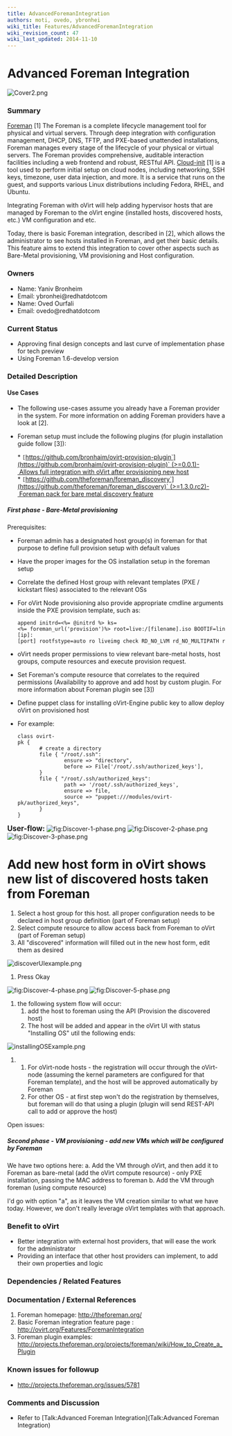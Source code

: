 ```yaml
---
title: AdvancedForemanIntegration
authors: moti, ovedo, ybronhei
wiki_title: Features/AdvancedForemanIntegration
wiki_revision_count: 47
wiki_last_updated: 2014-11-10
---
```


# Advanced Foreman Integration

![](Cover2.png "Cover2.png")

### Summary

[Foreman](http://theforeman.org/) [1] The Foreman is a complete lifecycle management tool for physical and virtual servers. Through deep integration with configuration management, DHCP, DNS, TFTP, and PXE-based unattended installations, Foreman manages every stage of the lifecycle of your physical or virtual servers. The Foreman provides comprehensive, auditable interaction facilities including a web frontend and robust, RESTful API. [Cloud-init](https://launchpad.net/cloud-init/) [1] is a tool used to perform initial setup on cloud nodes, including networking, SSH keys, timezone, user data injection, and more. It is a service that runs on the guest, and supports various Linux distributions including Fedora, RHEL, and Ubuntu.

Integrating Foreman with oVirt will help adding hypervisor hosts that are managed by Foreman to the oVirt engine (installed hosts, discovered hosts, etc.) VM configuration and etc.

Today, there is basic Foreman integration, described in [2], which allows the administrator to see hosts installed in Foreman, and get their basic details. This feature aims to extend this integration to cover other aspects such as Bare-Metal provisioning, VM provisioning and Host configuration.

### Owners

*   Name: Yaniv Bronheim
*   Email: ybronhei@redhatdotcom
*   Name: Oved Ourfali
*   Email: ovedo@redhatdotcom

### Current Status

*   Approving final design concepts and last curve of implementation phase for tech preview
*   Using Foreman 1.6-develop version

### Detailed Description

#### Use Cases

*   The following use-cases assume you already have a Foreman provider in the system. For more information on adding Foreman providers have a look at [2].
*   Foreman setup must include the following plugins (for plugin installation guide follow [3]):

      * `[`https://github.com/bronhaim/ovirt-provision-plugin`](https://github.com/bronhaim/ovirt-provision-plugin)` (>=0.0.1)- Allows full integration with oVirt after provisioning new host
      * `[`https://github.com/theforeman/foreman_discovery`](https://github.com/theforeman/foreman_discovery)` (>=1.3.0.rc2)- Foreman pack for bare metal discovery feature

##### First phase - Bare-Metal provisioning

Prerequisites:

*   Foreman admin has a designated host group(s) in foreman for that purpose to define full provision setup with default values
*   Have the proper images for the OS installation setup in the foreman setup
*   Correlate the defined Host group with relevant templates (PXE / kickstart files) associated to the relevant OSs

* For oVirt Node provisioning also provide appropriate cmdline arguments inside the PXE provision template, such as:

      append initrd=<%= @initrd %> ks=<%= foreman_url('provision')%> root=live:/[filename].iso BOOTIF=link storage_init rhevm_admin_password=123 adminpw=123 management_server=[ip]:[port] rootfstype=auto ro liveimg check RD_NO_LVM rd_NO_MULTIPATH rootflags=ro crashkernel=128M elevator=deadline quiet max_loop=256 rhgb rd_NO_LUKS rd_NO_MD rd_NO_DM ONERROR LOCALBOOT 0 

*   oVirt needs proper permissions to view relevant bare-metal hosts, host groups, compute resources and execute provision request.
*   Set Foreman's compute resource that correlates to the required permissions (Availability to approve and add host by custom plugin. For more information about Foreman plugin see [3])
*   Define puppet class for installing oVirt-Engine public key to allow deploy oVirt on provisioned host

* For example:

      class ovirt-pk {                                                                
             # create a directory                                                    
             file { "/root/.ssh":                                                    
                     ensure => "directory",                                          
                     before => File['/root/.ssh/authorized_keys'],                   
             }                                                                       
             file { "/root/.ssh/authorized_keys":                                    
                     path => '/root/.ssh/authorized_keys',                           
                     ensure => file,                                                 
                     source => "puppet:///modules/ovirt-pk/authorized_keys",         
             }                                                                       
      }   

<big>**User-flow:**</big>
![](Discover-1-phase.png "fig:Discover-1-phase.png")
![](Discover-2-phase.png "fig:Discover-2-phase.png")
![](Discover-3-phase.png "fig:Discover-3-phase.png")
# Add new host form in oVirt shows new list of discovered hosts taken from Foreman

1.  Select a host group for this host. all proper configuration needs to be declared in host group definition (part of Foreman setup)
2.  Select compute resource to allow access back from Foreman to oVirt (part of Foreman setup)
3.  All "discovered" information will filled out in the new host form, edit them as desired

![](discoverUIexample.png "discoverUIexample.png")

1.  Press Okay

![](Discover-4-phase.png "fig:Discover-4-phase.png") ![](Discover-5-phase.png "fig:Discover-5-phase.png")

1.  the following system flow will occur:
    1.  add the host to foreman using the API (Provision the discovered host)
    2.  The host will be added and appear in the oVirt UI with status "Installing OS" util the following ends:

![](installingOSExample.png "installingOSExample.png")

1.  1.  For oVirt-node hosts - the registration will occur through the oVirt-node (assuming the kernel parameters are configured for that Foreman template), and the host will be approved automatically by Foreman
    2.  For other OS - at first step won't do the registration by themselves, but foreman will do that using a plugin (plugin will send REST-API call to add or approve the host)

Open issues:

##### Second phase - VM provisioning - add new VMs which will be configured by Foreman

We have two options here: a. Add the VM through oVirt, and then add it to Foreman as bare-metal (add the oVirt compute resource) - only PXE installation, passing the MAC address to foreman b. Add the VM through foreman (using compute resource)

I'd go with option "a", as it leaves the VM creation similar to what we have today. However, we don't really leverage oVirt templates with that approach.

### Benefit to oVirt

*   Better integration with external host providers, that will ease the work for the administrator
*   Providing an interface that other host providers can implement, to add their own properties and logic

### Dependencies / Related Features

### Documentation / External References

1.  Foreman homepage: <http://theforeman.org/>
2.  Basic Foreman integration feature page : <http://ovirt.org/Features/ForemanIntegration>
3.  Foreman plugin examples: <http://projects.theforeman.org/projects/foreman/wiki/How_to_Create_a_Plugin>

### Known issues for followup

*   <http://projects.theforeman.org/issues/5781>

### Comments and Discussion

*   Refer to [Talk:Advanced Foreman Integration](Talk:Advanced Foreman Integration)
